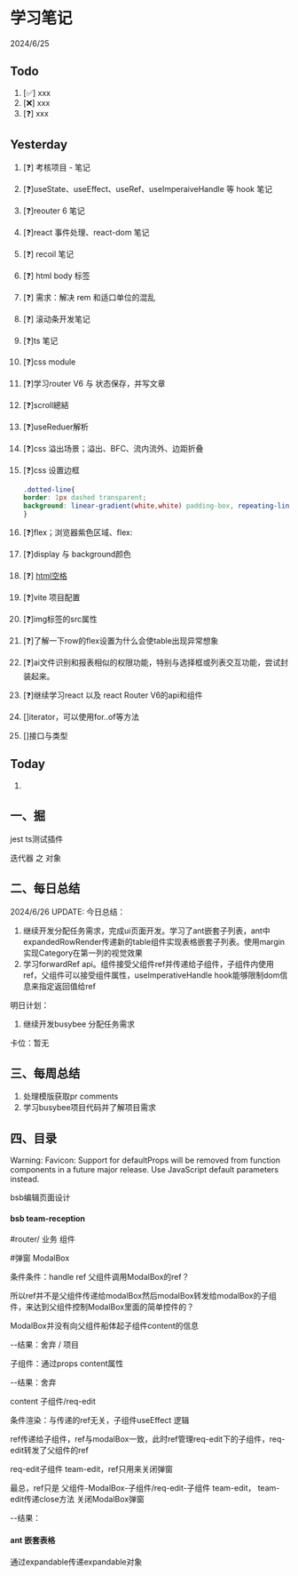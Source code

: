 # 学习笔记

2024/6/25



## Todo

1. [✅] xxx
2. [❌] xxx
3. [❓] xxx



## Yesterday

1. [❓] 考核项目 - 笔记

2. [❓]useState、useEffect、useRef、useImperaiveHandle 等 hook 笔记

3. [❓]reouter 6 笔记

4. [❓]react 事件处理、react-dom 笔记

5. [❓] recoil 笔记

6. [❓] html body 标签

7. [❓] 需求：解决 rem 和适口单位的混乱

8. [❓] 滚动条开发笔记

9. [❓]ts 笔记

10. [❓]css module

11. [❓]学习router V6 与 状态保存，并写文章

12. [❓]scroll總結

13. [❓]useReduer解析

14. [❓]css 溢出场景；溢出、BFC、流内流外、边距折叠

15. [❓]css 设置边框

    ~~~css
    .dotted-line{    
    border: 1px dashed transparent;    
    background: linear-gradient(white,white) padding-box, repeating-linear-gradient(-45deg,#ccc 0, #ccc .25em,white 0,white .75em);
    }
    
    ~~~

16. [❓]flex；浏览器紫色区域、flex:

17. [❓]display 与 background颜色

18. [❓] [html空格](https://blog.csdn.net/wuzhiyue2/article/details/117990898)

19. [❓]vite 项目配置

20. [❓]img标签的src属性

21. [❓]了解一下row的flex设置为什么会使table出现异常想象

22. [❓]ai文件识别和报表相似的权限功能，特别与选择框或列表交互功能，尝试封装起来。

23. [❓]继续学习react 以及 react Router V6的api和组件

24. []iterator，可以使用for..of等方法

25. []接口与类型



## Today

1. 



## 一、掘

jest ts测试插件

迭代器 之 对象



## 二、每日总结

2024/6/26 UPDATE:
今日总结：

1. 继续开发分配任务需求，完成ui页面开发。学习了ant嵌套子列表，ant中expandedRowRender传递新的table组件实现表格嵌套子列表。使用margin实现Category在第一列的视觉效果
1. 学习forwardRef api。组件接受父组件ref并传递给子组件，子组件内使用ref，父组件可以接受组件属性，useImperativeHandle hook能够限制dom信息来指定返回值给ref




明日计划：

1. 继续开发busybee 分配任务需求



卡位：暂无



## 三、每周总结

1. 处理模版获取pr comments
2. 学习busybee项目代码并了解项目需求




## 四、目录

Warning: Favicon: Support for defaultProps will be removed from function components in a future major release. Use JavaScript default parameters instead.

bsb编辑页面设计



#### bsb team-reception

#router/ 业务 组件

#弹窗 ModalBox

条件条件：handle ref  父组件调用ModalBox的ref？

所以ref并不是父组件传递给modalBox然后modalBox转发给modalBox的子组件，来达到父组件控制ModalBox里面的简单控件的？

ModalBox并没有向父组件船体起子组件content的信息

--结果：舍弃 / 项目



子组件：通过props content属性 

--结果：舍弃



content 子组件/req-edit

条件渲染：与传递的ref无关，子组件useEffect 逻辑

ref传递给子组件，ref与modalBox一致，此时ref管理req-edit下的子组件，req-edit转发了父组件的ref

req-edit子组件 team-edit，ref只用来关闭弹窗

最总，ref只是 父组件-ModalBox-子组件/req-edit-子组件 team-edit， team-edit传递close方法 关闭ModalBox弹窗

--结果：



#### ant 嵌套表格

通过expandable传递expandable对象